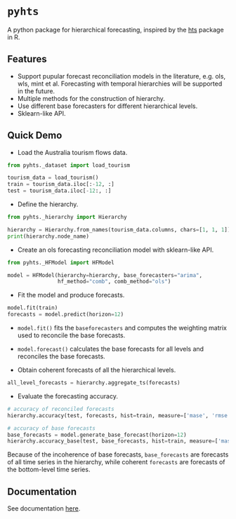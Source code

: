 # `pyhts`
A python package for hierarchical forecasting, inspired by the [hts](https://cran.r-project.org/web/packages/hts/index.html) package in R.

## Features

- Support pupular forecast reconciliation models in the literature, e.g. ols, wls, mint et al. Forecasting with temporal hierarchies will be supported in the future. 
- Multiple methods for the construction of hierarchy.
- Use different base forecasters for different hierarchical levels.
- Sklearn-like API.


## Quick Demo

- Load the Australia tourism flows data.

```python
from pyhts._dataset import load_tourism

tourism_data = load_tourism()
train = tourism_data.iloc[:-12, :]
test = tourism_data.iloc[-12:, :]
```


- Define the hierarchy.

```python
from pyhts._hierarchy import Hierarchy

hierarchy = Hierarchy.from_names(tourism_data.columns, chars=[1, 1, 1])
print(hierarchy.node_name)
```

- Create an ols forecasting reconciliation model with sklearn-like API.

```python
from pyhts._HFModel import HFModel

model = HFModel(hierarchy=hierarchy, base_forecasters="arima",
                hf_method="comb", comb_method="ols")
```

- Fit the model and produce forecasts.

```python
model.fit(train)
forecasts = model.predict(horizon=12)
```

* `model.fit()` fits the `baseforecasters` and computes the weighting matrix used to reconcile the base forecasts.

* `model.forecast()` calculates the base forecasts for all levels and reconciles the base forecasts.

- Obtain coherent forecasts of all the hierarchical levels.

```python
all_level_forecasts = hierarchy.aggregate_ts(forecasts)
```

- Evaluate the forecasting accuracy.

```python
# accuracy of reconciled forecasts
hierarchy.accuracy(test, forecasts, hist=train, measure=['mase', 'rmse'])

# accuracy of base forecasts
base_forecasts = model.generate_base_forecast(horizon=12)
hierarchy.accuracy_base(test, base_forecasts, hist=train, measure=['mase', 'rmse'])
```

Because of the incoherence of base forecasts, `base_forecasts` are forecasts of all time series in the hierarchy, while coherent `forecasts` are forecasts of the bottom-level time series.  



## Documentation
See documentation [here](https://angelpone.github.io/pyhts/).

